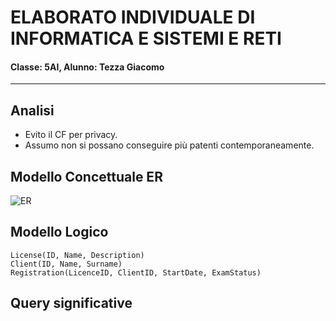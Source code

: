 # ELABORATO INDIVIDUALE DI INFORMATICA E SISTEMI E RETI
#### Classe: **5AI**, Alunno: **Tezza Giacomo**
----------

## Analisi
<!-- Dalla descrizione della realtà di interesse, ipotizzo l'autoscuola necessiti di un'applicazione web divisa in due parti. La prima, pubblica, che permetta di mostrare le informazioni sui corsi per le varie patenti ai clienti e potenziali clienti. La seconda, interna, per la gestione degli iscritti e dei loro relativi esami, accessibile solo al personale dell'autoscuola.

Scelgo quindi di implementare questa divisione tramite un login che permette al personale della autoscuola di accedere alle funzionalità interne che non devono essere visibili da tutti. -->

- Evito il CF per privacy.
- Assumo non si possano conseguire più patenti contemporaneamente.


## Modello Concettuale ER
![ER](https://link)


## Modello Logico
```
License(ID, Name, Description)
Client(ID, Name, Surname)
Registration(LicenceID, ClientID, StartDate, ExamStatus)
```


## Query significative
```sql

```